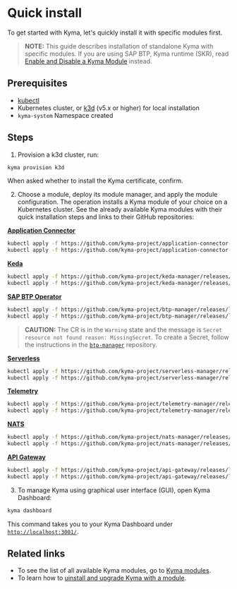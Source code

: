 # Quick install

To get started with Kyma, let's quickly install it with specific modules first.

> **NOTE:** This guide describes installation of standalone Kyma with specific modules. If you are using SAP BTP, Kyma runtime (SKR), read [Enable and Disable a Kyma Module](https://help.sap.com/docs/btp/sap-business-technology-platform/enable-and-disable-kyma-module?locale=en-US&version=Cloud) instead.

## Prerequisites

- [kubectl](https://kubernetes.io/docs/tasks/tools/install-kubectl/)
- Kubernetes cluster, or [k3d](https://k3d.io) (v5.x or higher) for local installation
- `kyma-system` Namespace created

## Steps

1. Provision a k3d cluster, run:

  ```bash
  kyma provision k3d
  ```

  When asked whether to install the Kyma certificate, confirm.

2. Choose a module, deploy its module manager, and apply the module configuration. The operation installs a Kyma module of your choice on a Kubernetes cluster. See the already available Kyma modules with their quick installation steps and links to their GitHub repositories:

  [**Application Connector**](https://github.com/kyma-project/application-connector-manager)

  ```bash
  kubectl apply -f https://github.com/kyma-project/application-connector-manager/releases/latest/download/application-connector-manager.yaml
  kubectl apply -f https://github.com/kyma-project/application-connector-manager/releases/latest/download/default_application_connector_cr.yaml -n kyma-system
  ```

  [**Keda**](https://github.com/kyma-project/keda-manager)

  ```bash
  kubectl apply -f https://github.com/kyma-project/keda-manager/releases/latest/download/keda-manager.yaml
  kubectl apply -f https://github.com/kyma-project/keda-manager/releases/latest/download/keda-default-cr.yaml -n kyma-system
  ```

  [**SAP BTP Operator**](https://github.com/kyma-project/btp-manager)

  ```bash
  kubectl apply -f https://github.com/kyma-project/btp-manager/releases/latest/download/btp-manager.yaml
  kubectl apply -f https://github.com/kyma-project/btp-manager/releases/latest/download/btp-operator-default-cr.yaml -n kyma-system
  ```

  > **CAUTION:** The CR is in the `Warning` state and the message is `Secret resource not found reason: MissingSecret`. To create a Secret, follow the instructions in the [`btp-manager`](https://github.com/kyma-project/btp-manager/blob/main/docs/user/02-10-usage.md#create-and-install-secret) repository.

  [**Serverless**](https://github.com/kyma-project/serverless-manager)

  ```bash
  kubectl apply -f https://github.com/kyma-project/serverless-manager/releases/latest/download/serverless-operator.yaml
  kubectl apply -f https://github.com/kyma-project/serverless-manager/releases/latest/download/default-serverless-cr.yaml  -n kyma-system
  ```

  [**Telemetry**](https://github.com/kyma-project/telemetry-manager)

  ```bash
  kubectl apply -f https://github.com/kyma-project/telemetry-manager/releases/latest/download/telemetry-manager.yaml
  kubectl apply -f https://github.com/kyma-project/telemetry-manager/releases/latest/download/telemetry-default-cr.yaml -n kyma-system
  ```

  [**NATS**](https://github.com/kyma-project/nats-manager)

  ```bash
  kubectl apply -f https://github.com/kyma-project/nats-manager/releases/latest/download/nats-manager.yaml
  kubectl apply -f https://github.com/kyma-project/nats-manager/releases/latest/download/nats_default_cr.yaml -n kyma-system
  ```

  [**API Gateway**](https://github.com/kyma-project/api-gateway)

  ```bash
  kubectl apply -f https://github.com/kyma-project/api-gateway/releases/latest/download/api-gateway-manager.yaml
  kubectl apply -f https://github.com/kyma-project/api-gateway/releases/latest/download/apigateway-default-cr.yaml
  ```

3. To manage Kyma using graphical user interface (GUI), open Kyma Dashboard:

  ```bash
  kyma dashboard
  ```
  <!-- markdown-link-check-disable-next-line -->
  This command takes you to your Kyma Dashboard under [`http://localhost:3001/`](http://localhost:3001/).

## Related links

- To see the list of all available Kyma modules, go to [Kyma modules](../06-modules/README.md).
- To learn how to [uinstall and upgrade Kyma with a module](./08-uninstall-upgrade-kyma-module.md).
